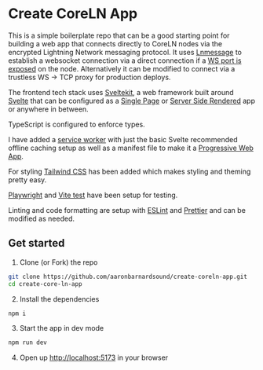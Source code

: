 # Create CoreLN App

This is a simple boilerplate repo that can be a good starting point for building a web app that connects directly to CoreLN nodes via the encrypted Lightning Network messaging protocol. It uses [Lnmessage](https://github.com/aaronbarnardsound/lnmessage) to establish a websocket connection via a direct connection if a [WS port is exposed](https://docs.corelightning.org/reference/lightningd-config#experimental-options) on the node. Alternatively it can be modified to connect via a trustless WS -> TCP proxy for production deploys.

The frontend tech stack uses [Sveltekit](https://kit.svelte.dev), a web framework built around [Svelte](https://svelte.dev) that can be configured as a [Single Page](https://kit.svelte.dev/docs/glossary#spa) or [Server Side Rendered](https://kit.svelte.dev/docs/glossary#ssr) app or anywhere in between.

TypeScript is configured to enforce types.

I have added a [service worker](https://developer.mozilla.org/en-US/docs/Web/API/Service_Worker_API) with just the basic Svelte recommended offline caching setup as well as a manifest file to make it a [Progressive Web App](https://web.dev/progressive-web-apps/).

For styling [Tailwind CSS](https://tailwindcss.com/) has been added which makes styling and theming pretty easy.

[Playwright](https://playwright.dev/) and [Vite test](https://vitest.dev/) have been setup for testing.

Linting and code formatting are setup with [ESLint](https://eslint.org/) and [Prettier](https://prettier.io/) and can be modified as needed.

## Get started

1. Clone (or Fork) the repo

```bash
git clone https://github.com/aaronbarnardsound/create-coreln-app.git
cd create-core-ln-app
```

2. Install the dependencies

```bash
npm i
```

3. Start the app in dev mode

```bash
npm run dev
```

4. Open up [http://localhost:5173](http://localhost:5371) in your browser
